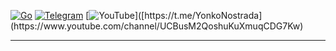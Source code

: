 [![Go](https://img.shields.io/badge/go-%2300ADD8.svg?style=for-the-badge&logo=go&logoColor=white)](https://go.dev/) [![Telegram](https://img.shields.io/badge/Telegram-2CA5E0?style=for-the-badge&logo=telegram&logoColor=white)](https://t.me/YonkoNostrada) [![YouTube]([https://img.shields.io/badge/Telegram-2CA5E0?style=for-the-badge&logo=telegram&logoColor=white](https://www.youtube.com/channel/UCBusM2QoshuKuXmuqCDG7Kw))]([https://t.me/YonkoNostrada](https://www.youtube.com/channel/UCBusM2QoshuKuXmuqCDG7Kw)

   
***
